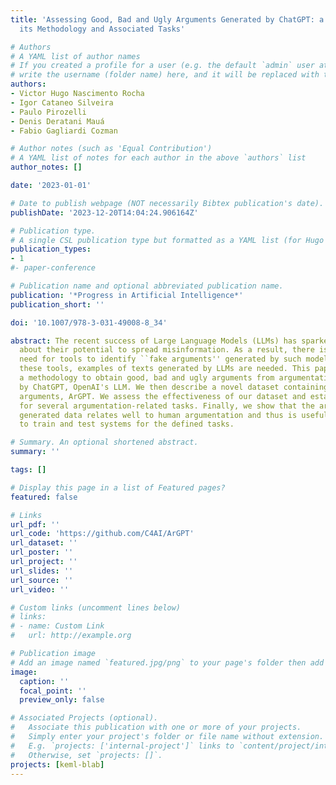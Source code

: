 ```yaml
---
title: 'Assessing Good, Bad and Ugly Arguments Generated by ChatGPT: a New Dataset,
  its Methodology and Associated Tasks'

# Authors
# A YAML list of author names
# If you created a profile for a user (e.g. the default `admin` user at `content/authors/admin/`), 
# write the username (folder name) here, and it will be replaced with their full name and linked to their profile.
authors:
- Victor Hugo Nascimento Rocha
- Igor Cataneo Silveira
- Paulo Pirozelli
- Denis Deratani Mauá
- Fabio Gagliardi Cozman

# Author notes (such as 'Equal Contribution')
# A YAML list of notes for each author in the above `authors` list
author_notes: []

date: '2023-01-01'

# Date to publish webpage (NOT necessarily Bibtex publication's date).
publishDate: '2023-12-20T14:04:24.906164Z'

# Publication type.
# A single CSL publication type but formatted as a YAML list (for Hugo requirements).
publication_types:
- 1
#- paper-conference

# Publication name and optional abbreviated publication name.
publication: '*Progress in Artificial Intelligence*'
publication_short: ''

doi: '10.1007/978-3-031-49008-8_34'

abstract: The recent success of Large Language Models (LLMs) has sparked concerns
  about their potential to spread misinformation. As a result, there is a pressing
  need for tools to identify ``fake arguments'' generated by such models. To create
  these tools, examples of texts generated by LLMs are needed. This paper introduces
  a methodology to obtain good, bad and ugly arguments from argumentative essays produced
  by ChatGPT, OpenAI's LLM. We then describe a novel dataset containing a set of diverse
  arguments, ArGPT. We assess the effectiveness of our dataset and establish baselines
  for several argumentation-related tasks. Finally, we show that the artificially
  generated data relates well to human argumentation and thus is useful as a tool
  to train and test systems for the defined tasks.

# Summary. An optional shortened abstract.
summary: ''

tags: []

# Display this page in a list of Featured pages?
featured: false

# Links
url_pdf: ''
url_code: 'https://github.com/C4AI/ArGPT'
url_dataset: ''
url_poster: ''
url_project: ''
url_slides: ''
url_source: ''
url_video: ''

# Custom links (uncomment lines below)
# links:
# - name: Custom Link
#   url: http://example.org

# Publication image
# Add an image named `featured.jpg/png` to your page's folder then add a caption below.
image:
  caption: ''
  focal_point: ''
  preview_only: false

# Associated Projects (optional).
#   Associate this publication with one or more of your projects.
#   Simply enter your project's folder or file name without extension.
#   E.g. `projects: ['internal-project']` links to `content/project/internal-project/index.md`.
#   Otherwise, set `projects: []`.
projects: [keml-blab]
---
```



